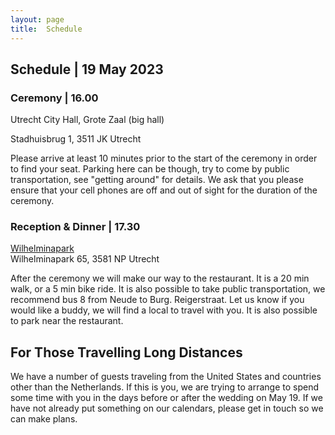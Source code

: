 ```yaml
---
layout: page
title:  Schedule
---
```


<div class='class_01'>
  <h2>Schedule | 19 May 2023</h2>

  <h3>Ceremony | 16.00</h3>

  <p>
    Utrecht City Hall, Grote Zaal (big hall)
  </p>

  <p>
    Stadhuisbrug 1, 3511 JK Utrecht
  </p>

  <p>
    Please arrive at least 10 minutes prior to the start of the ceremony in
    order to find your seat. Parking here can be though, try to come by public
    transportation, see "getting around" for details. We ask that you please
    ensure that your cell phones are off and out of sight for the duration of
    the ceremony.
  </p>

  <h3>Reception & Dinner | 17.30</h3>

  <p>
    <a href="https://www.wilhelminapark.nl/">Wilhelminapark</a>
    <br>
    Wilhelminapark 65, 3581 NP Utrecht
  </p>

  <p>
    After the ceremony we will make our way to the restaurant. It is a 20 min
    walk, or a 5 min bike ride. It is also possible to take public
    transportation, we recommend bus 8 from Neude to Burg. Reigerstraat. Let us
    know if you would like a buddy, we will find a local to travel with you. It
    is also possible to park near the restaurant.
  </p>

  <h2>For Those Travelling Long Distances</h2>
  <p>
    We have a number of guests traveling from the United States and countries
    other than the Netherlands. If this is you, we are trying to arrange to
    spend some time with you in the days before or after the wedding on May 19.
    If we have not already put something on our calendars, please get in touch
    so we can make plans.
  </p>
</div>
